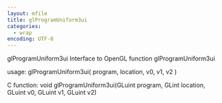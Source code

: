 ```yaml
---
layout: mfile
title: glProgramUniform3ui
categories:
  - wrap
encoding: UTF-8
---
```


glProgramUniform3ui  Interface to OpenGL function glProgramUniform3ui

usage:  glProgramUniform3ui( program, location, v0, v1, v2 )

C function:  void glProgramUniform3ui(GLuint program, GLint location, GLuint v0, GLuint v1, GLuint v2)